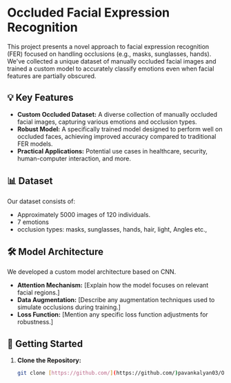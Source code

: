 # Occluded Facial Expression Recognition

This project presents a novel approach to facial expression recognition (FER) focused on handling occlusions (e.g., masks, sunglasses, hands). We've collected a unique dataset of manually occluded facial images and trained a custom model to accurately classify emotions even when facial features are partially obscured.

## 💡 Key Features

- **Custom Occluded Dataset:** A diverse collection of manually occluded facial images, capturing various emotions and occlusion types.
- **Robust Model:** A specifically trained model designed to perform well on occluded faces, achieving improved accuracy compared to traditional FER models.
- **Practical Applications:** Potential use cases in healthcare, security, human-computer interaction, and more.

## 📊 Dataset

Our dataset consists of:
- Approximately 5000 images of 120 individuals.
- 7 emotions
- occlusion types:  masks, sunglasses, hands, hair, light, Angles etc.,

## 🛠️ Model Architecture

We developed a custom model architecture based on CNN.

- **Attention Mechanism:** [Explain how the model focuses on relevant facial regions.]
- **Data Augmentation:**  [Describe any augmentation techniques used to simulate occlusions during training.]
- **Loss Function:**  [Mention any specific loss function adjustments for robustness.]

## 🚀 Getting Started

1. **Clone the Repository:**
   ```bash
   git clone [https://github.com/](https://github.com/)pavankalyan03/Occluded-Facial-Expression-Recognition.git
